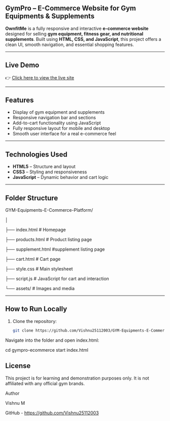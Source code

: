 ## GymPro – E-Commerce Website for Gym Equipments & Supplements

**OwnfitMe** is a fully responsive and interactive **e-commerce website** designed for selling **gym equipment, fitness gear, and nutritional supplements**. Built using **HTML, CSS, and JavaScript**, this project offers a clean UI, smooth navigation, and essential shopping features.

---

## Live Demo

👉 [Click here to view the live site](https://gym-equipment-ecommerce-platform.netlify.app/)  

---

## Features

-  Display of gym equipment and supplements
-  Responsive navigation bar and sections
-  Add-to-cart functionality using JavaScript
-  Fully responsive layout for mobile and desktop
-  Smooth user interface for a real e-commerce feel

---

## Technologies Used

- **HTML5** – Structure and layout  
- **CSS3** – Styling and responsiveness  
- **JavaScript** – Dynamic behavior and cart logic  

---

## Folder Structure

GYM-Equipments-E-Commerce-Platform/

│

├── index.html # Homepage

├── products.html # Product listing page

├── supplement.html #supplement listing page

├── cart.html # Cart page

├── style.css # Main stylesheet

├── script.js # JavaScript for cart and interaction

└── assets/ # Images and media

---

## How to Run Locally

1. Clone the repository:
   ```bash
   git clone https://github.com/Vishnu25112003/GYM-Equipments-E-Commerce-Platform.git
Navigate into the folder and open index.html:

cd gympro-ecommerce
start index.html

## License
This project is for learning and demonstration purposes only.
It is not affiliated with any official gym brands.

Author

Vishnu M

GitHub - https://github.com/Vishnu25112003
